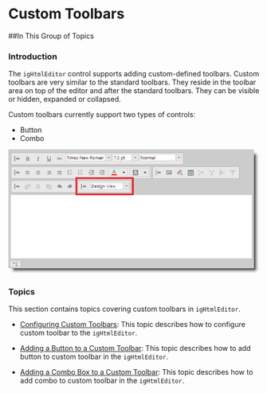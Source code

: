 ﻿<!--
|metadata|
{
    "fileName": "ightmleditor-custom-toolbars",
    "controlName": "igHtmlEditor",
    "tags": ["Extending"]
}
|metadata|
-->

# Custom Toolbars



##In This Group of Topics


### Introduction

The `igHtmlEditor` control supports adding custom-defined toolbars. Custom toolbars are very similar to the standard toolbars. They reside in the toolbar area on top of the editor and after the standard toolbars. They can be visible or hidden, expanded or collapsed.

Custom toolbars currently support two types of controls:

-   Button
-   Combo

![](images/igHtmlEditor_Custom_Toolbars_1.png)

### Topics

This section contains topics covering custom toolbars in `igHtmlEditor`.

-	[Configuring Custom Toolbars](igHtmlEditor-Configuring-Custom-Toolbars.html):  This topic describes how to configure custom toolbar to the `igHtmlEditor`.

-	[Adding a Button to a Custom Toolbar](igHtmlEditor-Adding-Button-to-Custom-Toolbar.html): This topic describes how to add button to custom toolbar in the `igHtmlEditor`.

-	[Adding a Combo Box to a Custom Toolbar](igHtmlEditor-Adding-Combo-to-Custom-Toolbar.html): This topic describes how to add combo to custom toolbar in the `igHtmlEditor`.





 

 


